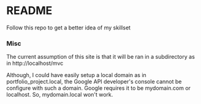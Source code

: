 # README
Follow this repo to get a better idea of my skillset

### Misc
The current assumption of this site is that it will be ran in a subdirectory as in http://localhost/mvc

Although, I could have easily setup a local domain as in portfolio_project.local, the Google API developer's console cannot be configure with such a domain. Google requires it to be mydomain.com or localhost. So, mydomain.local won't work.
